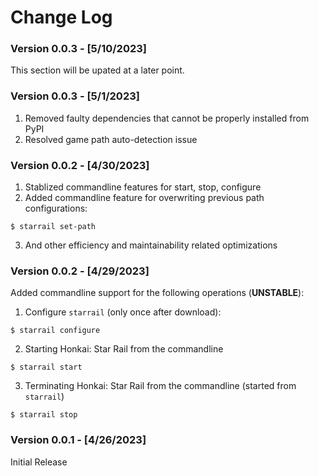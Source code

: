 # Change Log

### Version 0.0.3 - [5/10/2023]
This section will be upated at a later point.

### Version 0.0.3 - [5/1/2023]
1. Removed faulty dependencies that cannot be properly installed from PyPI
2. Resolved game path auto-detection issue

### Version 0.0.2 - [4/30/2023]
1. Stablized commandline features for start, stop, configure
2. Added commandline feature for overwriting previous path configurations:
```shell
$ starrail set-path
```
3. And other efficiency and maintainability related optimizations

### Version 0.0.2 - [4/29/2023]
Added commandline support for the following operations (**UNSTABLE**):

1. Configure `starrail` (only once after download):
```shell
$ starrail configure
```
2. Starting Honkai: Star Rail from the commandline
```shell
$ starrail start
```
3. Terminating Honkai: Star Rail from the commandline (started from `starrail`)
```shell
$ starrail stop
```

### Version 0.0.1 - [4/26/2023]
Initial Release
